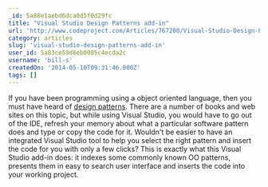 ```yaml
---
_id: 5a88e1aebd6dca0d5f0d29fc
title: "Visual Studio Design Patterns add-in"
url: 'http://www.codeproject.com/Articles/767200/Visual-Studio-Design-Patterns-add-in'
category: articles
slug: 'visual-studio-design-patterns-add-in'
user_id: 5a83ce59d6eb0005c4ecda2c
username: 'bill-s'
createdOn: '2014-05-10T09:31:46.000Z'
tags: []
---
```


If you have been programming using a object oriented language, then you must have heard of <a title="design patterns" href="http://en.wikipedia.org/wiki/Design_pattern_(computer_science)" target="_blank">design patterns</a>. There are a number of books and web sites on this topic, but while using Visual Studio, you would have to go out of the IDE, refresh your memory about what a particular software pattern does and type or copy the code for it. Wouldn't be easier to have an integrated Visual Studio tool to help you select the right pattern and insert the code for you with only a few clicks? This is exactly what this Visual Studio add-in does: it indexes some commonly known OO patterns, presents them in easy to search user interface and inserts the code into your working project.
